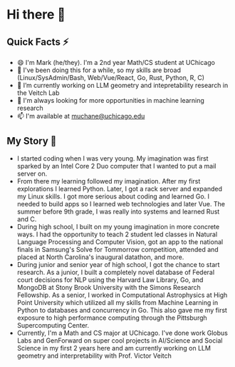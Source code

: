 # Hi there 👋
## Quick Facts ⚡
- 😄 I'm Mark (he/they). I'm a 2nd year Math/CS student at UChicago
- 🌱 I've been doing this for a while, so my skills are broad (Linux/SysAdmin/Bash, Web/Vue/React, Go, Rust, Python, R, C)
- 🔭 I’m currently working on LLM geometry and intepretability research in the Veitch Lab
- 👯 I'm always looking for more opportunities in machine learning research
- 📫 I'm available at muchane@uchicago.edu
## My Story 💬
- I started coding when I was very young. My imagination was first sparked by an Intel Core 2 Duo computer that I wanted to put a mail server on.
- From there my learning followed my imagination. After my first explorations I learned Python. Later, I got a rack server and expanded my Linux skills. I got more serious about coding and learned Go. I needed to build apps so I learned web technologies and later Vue. The summer before 9th grade, I was really into systems and learned Rust and C.
- During high school, I built on my young imagination in more concrete ways. I had the opportunity to teach 2 student led classes in Natural Language Processing and Computer Vision, got an app to the national finals in Samsung's Solve for Tommorrow competition, attended and placed at North Carolina's inaugural datathon, and more.
- During junior and senior year of high school, I got the chance to start research. As a junior, I built a completely novel database of Federal court decisions for NLP using the Harvard Law Library, Go, and MongoDB at Stony Brook University with the Simons Research Fellowship. As a senior, I worked in Computational Astrophysics at High Point University which utilized all my skills from Machine Learning in Python to databases and concurrency in Go. This also gave me my first exposure to high performance computing through the Pittsburgh Supercomputing Center.
- Currently, I'm a Math and CS major at UChicago. I've done work Globus Labs and GenForward on super cool projects in AI/Science and Social Science in my first 2 years here and am currently working on LLM geometry and interpretability with Prof. Victor Veitch 
<!--
**muchanem/muchanem** is a ✨ _special_ ✨ repository because its `README.md` (this file) appears on your GitHub profile.

Here are some ideas to get you started:

- 🔭 I’m currently working on ...
- 🌱 I’m currently learning ...
- 👯 I’m looking to collaborate on ...
- 🤔 I’m looking for help with ...
- 💬 Ask me about ...
- 📫 How to reach me: ...
- 😄 Pronouns: ...
- ⚡ Fun fact: ...
-->
